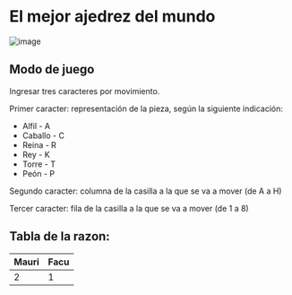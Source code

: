 # El mejor ajedrez del mundo
![image](https://user-images.githubusercontent.com/31808401/72214695-0806b080-34e6-11ea-85fa-eb6a865ad5cc.png)

## Modo de juego

Ingresar tres caracteres por movimiento.

Primer caracter: representación de la pieza, según la siguiente indicación:

* Alfil - A
* Caballo - C
* Reina - R
* Rey - K
* Torre - T
* Peón - P

Segundo caracter: columna de la casilla a la que se va a mover (de A a H)

Tercer caracter: fila de la casilla a la que se va a mover (de 1 a 8)

## Tabla de la razon:

|Mauri | Facu|
|------|-----|
|   2  |  1  |

